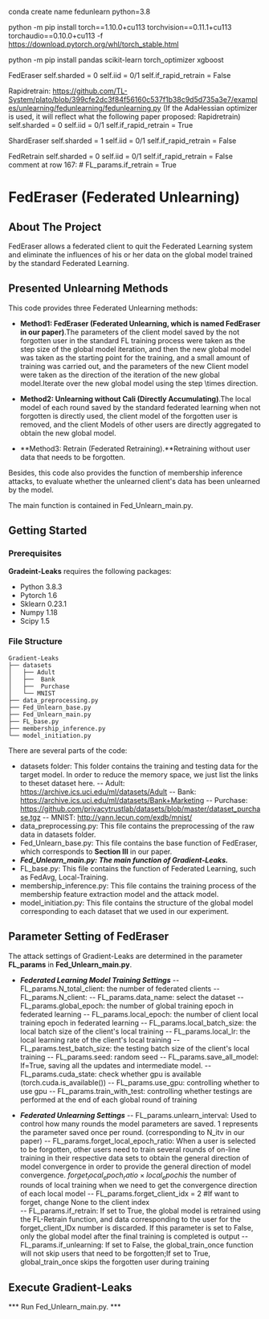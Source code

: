 conda create name fedunlearn python=3.8

python -m pip install torch==1.10.0+cu113 torchvision==0.11.1+cu113 torchaudio==0.10.0+cu113 -f https://download.pytorch.org/whl/torch_stable.html

python -m pip install pandas scikit-learn torch_optimizer xgboost

FedEraser
self.sharded = 0
self.iid = 0/1
self.if_rapid_retrain = False

Rapidretrain: https://github.com/TL-System/plato/blob/399cfe2dc3f84f56160c537f1b38c9d5d735a3e7/examples/unlearning/fedunlearning/fedunlearning.py (If the AdaHessian optimizer is used, it will reflect what the following paper proposed: Rapidretrain)
self.sharded = 0
self.iid = 0/1
self.if_rapid_retrain = True

ShardEraser
self.sharded = 1
self.iid = 0/1
self.if_rapid_retrain = False

FedRetrain
self.sharded = 0
self.iid = 0/1
self.if_rapid_retrain = False
comment at row 167: # FL_params.if_retrain = True


# FedEraser (Federated Unlearning)
## About The Project
FedEraser allows a federated client to quit the Federated Learning system and eliminate the influences of his or her data on the global model trained by the standard Federated Learning. 

## Presented Unlearning Methods
This code provides three Federated Unlearning methods:
- **Method1: FedEraser (Federated Unlearning, which is named FedEraser in our paper)**.The parameters of the client model saved by the not forgotten user in the standard FL training process were taken as the step size of the global model iteration, and then the new global model was taken as the starting point for the training, and a small amount of training was carried out, and the parameters of the new Client model were taken as the direction of the iteration of the new global model.Iterate over the new global model using the step \times direction.


- **Method2: Unlearning without Cali (Directly Accumulating)**.The local model of each round saved by the standard federated learning when not forgotten is directly used, the client model of the forgotten user is removed, and the client Models of other users are directly aggregated to obtain the new global model.

- **Method3: Retrain (Federated Retraining).**Retraining without user data that needs to be forgotten.

Besides, this code also provides the function of membership inference attacks, to evaluate whether the unlearned client's data has been unlearned by the model. 


The main function is contained in Fed_Unlearn_main.py. 


## Getting Started
### Prerequisites
**Gradeint-Leaks** requires the following packages: 
- Python 3.8.3
- Pytorch 1.6
- Sklearn 0.23.1
- Numpy 1.18
- Scipy 1.5


### File Structure 
```
Gradient-Leaks
├── datasets
│   ├── Adult
│   ├──  Bank
│   ├──  Purchase
│   └── MNIST
├── data_preprocessing.py
├── Fed_Unlearn_base.py
├── Fed_Unlearn_main.py
├── FL_base.py
├── membership_inference.py
└── model_initiation.py
```
There are several parts of the code:
- datasets folder: This folder contains the training and testing data for the target model.  In order to reduce the memory space, we just list the  links to theset dataset here. 
   -- Adult: https://archive.ics.uci.edu/ml/datasets/Adult
   -- Bank: https://archive.ics.uci.edu/ml/datasets/Bank+Marketing
   -- Purchase: https://github.com/privacytrustlab/datasets/blob/master/dataset_purchase.tgz
   -- MNIST: http://yann.lecun.com/exdb/mnist/
- data_preprocessing.py: This file contains the preprocessing of the raw data in datasets folder.
- Fed_Unlearn_base.py: This file contains the base function of FedEraser, which corresponds to **Section III** in our paper.
- ***Fed_Unlearn_main.py: The main function of Gradient-Leaks.***
- FL_base.py: This file contains the function of Federated Learning, such as FedAvg, Local-Training. 
- membership_inference.py: This file contains the training process of the membership feature extraction model and the  attack model. 
- model_initiation.py: This file contains the structure of the global model corresponding to each dataset that we used in our experiment.  

## Parameter Setting of FedEraser
The attack settings of Gradient-Leaks are determined in the parameter **FL_params** in **Fed_Unlearn_main.py**. 
- ***Federated Learning Model Training Settings***
-- FL_params.N_total_client: the number of federated clients 
-- FL_params.N_client: 
-- FL_params.data_name: select the dataset 
-- FL_params.global_epoch: the number of global training  epoch in federated learning 
-- FL_params.local_epoch: the number of client local training   epoch in federated learning 
-- FL_params.local_batch_size: the local batch size of the client's local training 
-- FL_params.local_lr: the local learning rate of the client's local training 
-- FL_params.test_batch_size: the testing  batch size of the client's local training 
-- FL_params.seed: random seed 
-- FL_params.save_all_model: If=True, saving all the updates and intermediate model. 
-- FL_params.cuda_state: check whether gpu is available (torch.cuda.is_available())
-- FL_params.use_gpu: controlling whether to use gpu 
-- FL_params.train_with_test: controlling whether testings are performed at the end of each global round of training


- ***Federated Unlearning Settings***
-- FL_params.unlearn_interval: Used to control how many rounds the model parameters are saved. $1$ represents the parameter saved once per round. (corresponding to N_itv in our paper)
	-- FL_params.forget_local_epoch_ratio: When a user is selected to be forgotten, other users need to train several rounds of on-line training in their respective data sets to obtain the general direction of model convergence in order to provide the general direction of model convergence. $forget_local_epoch_ratio \times local_epoch is$ the number of rounds of local training when we need to get the convergence direction of each local model
-- FL_params.forget_client_idx = 2 #If want to forget, change None to the client index                 
-- FL_params.if_retrain: If set to True, the global model is retrained using the FL-Retrain function, and data corresponding to the user for the forget_client_IDx number is discarded. If this parameter is set to False, only the global model after the final training is completed is output
-- FL_params.if_unlearning: If set to False, the global_train_once function will not skip users that need to be forgotten;If set to True, global_train_once skips the forgotten user during training



## Execute Gradient-Leaks
*** Run Fed_Unlearn_main.py.  ***




